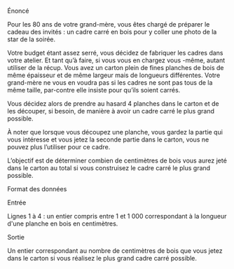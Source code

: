 Énoncé

Pour les 80 ans de votre grand-mère, vous êtes chargé de préparer le cadeau des invités : un cadre carré en bois pour y coller une photo de la star de la soirée.

Votre budget étant assez serré, vous décidez de fabriquer les cadres dans votre atelier. Et tant qu’à faire, si vous vous en chargez vous -même, autant utiliser de la récup. Vous avez un carton plein de fines planches de bois de même épaisseur et de même largeur mais de longueurs différentes. Votre grand-mère ne vous en voudra pas si les cadres ne sont pas tous de la même taille, par-contre elle insiste pour qu’ils soient carrés.

Vous décidez alors de prendre au hasard 4 planches dans le carton et de les découper, si besoin, de manière à avoir un cadre carré le plus grand possible.

À noter que lorsque vous découpez une planche, vous gardez la partie qui vous intéresse et vous jetez la seconde partie dans le carton, vous ne pouvez plus l’utiliser pour ce cadre.

L’objectif est de déterminer combien de centimètres de bois vous aurez jeté dans le carton au total si vous construisez le cadre carré le plus grand possible.

Format des données

Entrée

Lignes 1 à 4 : un entier compris entre 1 et 1 000 correspondant à la longueur d'une planche en bois en centimètres.

Sortie

Un entier correspondant au nombre de centimètres de bois que vous jetez dans le carton si vous réalisez le plus grand cadre carré possible.

